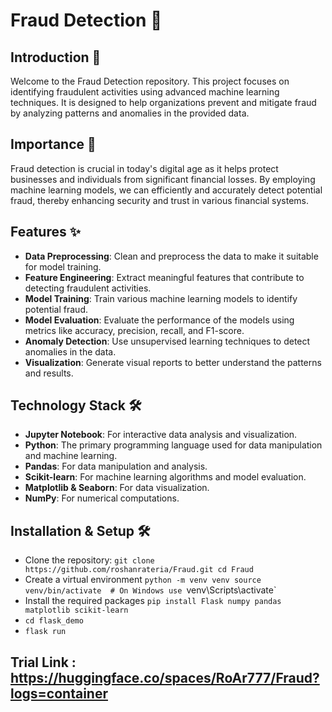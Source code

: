 # Fraud Detection 🚨

## Introduction 📘
Welcome to the Fraud Detection repository. This project focuses on identifying fraudulent activities using advanced machine learning techniques. It is designed to help organizations prevent and mitigate fraud by analyzing patterns and anomalies in the provided data.

## Importance 🌟
Fraud detection is crucial in today's digital age as it helps protect businesses and individuals from significant financial losses. By employing machine learning models, we can efficiently and accurately detect potential fraud, thereby enhancing security and trust in various financial systems.

## Features ✨
- **Data Preprocessing**: Clean and preprocess the data to make it suitable for model training.
- **Feature Engineering**: Extract meaningful features that contribute to detecting fraudulent activities.
- **Model Training**: Train various machine learning models to identify potential fraud.
- **Model Evaluation**: Evaluate the performance of the models using metrics like accuracy, precision, recall, and F1-score.
- **Anomaly Detection**: Use unsupervised learning techniques to detect anomalies in the data.
- **Visualization**: Generate visual reports to better understand the patterns and results.

## Technology Stack 🛠️
- **Jupyter Notebook**: For interactive data analysis and visualization.
- **Python**: The primary programming language used for data manipulation and machine learning.
- **Pandas**: For data manipulation and analysis.
- **Scikit-learn**: For machine learning algorithms and model evaluation.
- **Matplotlib & Seaborn**: For data visualization.
- **NumPy**: For numerical computations.

## Installation & Setup 🛠️
- Clone the repository:
   `git clone https://github.com/roshanrateria/Fraud.git
   cd Fraud`
- Create a virtual environment
  `python -m venv venv
source venv/bin/activate  # On Windows use `venv\Scripts\activate`
- Install the required packages
  `pip install Flask numpy pandas matplotlib scikit-learn`
- `cd flask_demo`
- `flask run`
  

## Trial Link : https://huggingface.co/spaces/RoAr777/Fraud?logs=container
